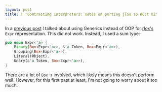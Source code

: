 ```yaml
---
layout: post
title: ! 'Contrasting interpreters: notes on porting jlox to Rust 02'
---
```

In a [previous post][blog-prev] I talked about using Generics instead of OOP
for [rlox's][rlox-gh] `Expr` representation. This did not work. Instead, I used
a sum type:
```rust
pub enum Expr<'a> {
    Binary(Box<Expr<'a>>, &'a Token, Box<Expr<'a>>),
    Grouping(Box<Expr<'a>>),
    Literal(Object),
    Unary(&'a Token, Box<Expr<'a>>),
}

```

There are a lot of `Box's` involved, which likely means this doesn't perform
well. However, for this first past at least, I'm not going to worry about it
too much.

[blog-prev]: https://blog.nickrtorres.com/2020/04/14/Contrasting-interpreters-notes-on-porting-jlox-to-Rust-01.html
[rlox-gh]: https://github.com/nickrtorres/rlox
